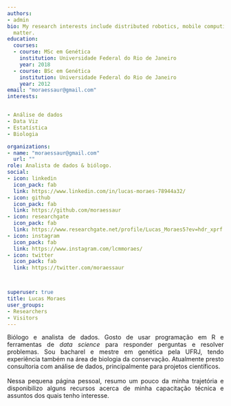 ```yaml
---
authors:
- admin
bio: My research interests include distributed robotics, mobile computing and programmable
  matter.
education:
  courses:
  - course: MSc em Genética
    institution: Universidade Federal do Rio de Janeiro
    year: 2018
  - course: BSc em Genética
    institution: Universidade Federal do Rio de Janeiro
    year: 2012
email: "moraessaur@gmail.com"
interests:


- Análise de dados
- Data Viz
- Estatística
- Biologia

organizations:
- name: "moraessaur@gmail.com"
  url: ""
role: Analista de dados & biólogo.
social:
- icon: linkedin
  icon_pack: fab
  link: https://www.linkedin.com/in/lucas-moraes-78944a32/
- icon: github
  icon_pack: fab
  link: https://github.com/moraessaur
- icon: researchgate
  icon_pack: fab
  link: https://www.researchgate.net/profile/Lucas_Moraes5?ev=hdr_xprf
- icon: instagram
  icon_pack: fab
  link: https://www.instagram.com/lcmmoraes/
- icon: twitter
  icon_pack: fab
  link: https://twitter.com/moraessaur



superuser: true
title: Lucas Moraes
user_groups:
- Researchers
- Visitors
---
```


<DIV align="justify">Biólogo e analista de dados. Gosto de usar programação em R e ferramentas de <i>data science</i> para responder perguntas e resolver problemas. Sou bacharel e mestre em genética pela UFRJ, tendo experiência também na área de biologia da conservação. Atualmente presto consultoria com análise de dados, principalmente para projetos científicos.
<br><br>
Nessa pequena página pessoal, resumo um pouco da minha trajetória e disponibilizo alguns recursos acerca de minha capacitação técnica e assuntos dos quais tenho interesse. </b>
